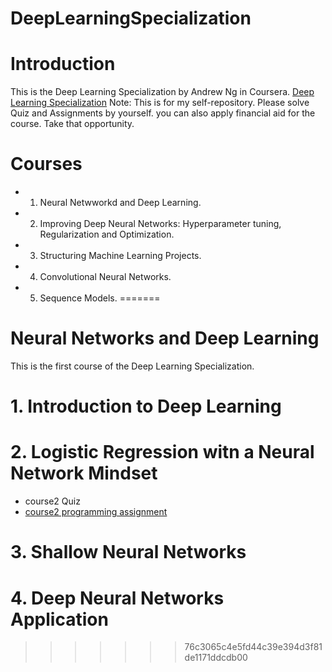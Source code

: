 
# DeepLearningSpecialization

# Introduction
This is the Deep Learning Specialization by Andrew Ng in Coursera.
[Deep Learning Specialization](https://www.coursera.org/specializations/deep-learning)
Note: This is for my self-repository. Please solve Quiz and Assignments by yourself.
you can also apply financial aid for the course. Take that opportunity.

# Courses
* 1. Neural Netwworkd and Deep Learning.
* 2. Improving Deep Neural Networks: Hyperparameter tuning, Regularization and Optimization.
* 3. Structuring Machine Learning Projects.
* 4. Convolutional Neural Networks.
* 5. Sequence Models.
=======
# Neural Networks and Deep Learning
This is the first course of the Deep Learning Specialization.
# 1. Introduction to Deep Learning
# 2. Logistic Regression witn a Neural Network Mindset
  - course2 Quiz
  - [course2 programming assignment](https://github.com/Taiyou/DeepLearningSpecialization/blob/master/NeuralNetworksAndDeepLearning/Course2_Logistic_Regression_with_a_Neural_Network_mindset.ipynb) 
# 3. Shallow Neural Networks
# 4. Deep Neural Networks Application
>>>>>>> 76c3065c4e5fd44c39e394d3f81de1171ddcdb00
